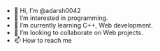 - 👋 Hi, I’m @adarsh0042
- 👀 I’m interested in programming.
- 🌱 I’m currently learning C++, Web development.
- 💞️ I’m looking to collaborate on Web projects.
- 📫 How to reach me 

<!---
adarsh0042/adarsh0042 is a ✨ special ✨ repository because its `README.md` (this file) appears on your GitHub profile.
You can click the Preview link to take a look at your changes.
--->

